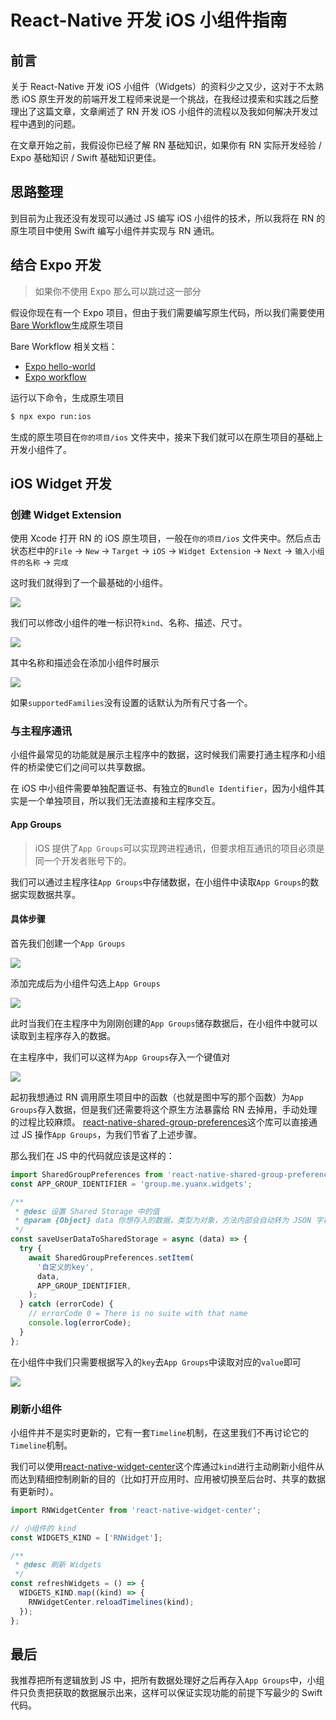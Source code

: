 # React-Native 开发 iOS 小组件指南

## 前言

关于 React-Native 开发 iOS 小组件（Widgets）的资料少之又少，这对于不太熟悉 iOS 原生开发的前端开发工程师来说是一个挑战，在我经过摸索和实践之后整理出了这篇文章，文章阐述了 RN 开发 iOS 小组件的流程以及我如何解决开发过程中遇到的问题。

在文章开始之前，我假设你已经了解 RN 基础知识，如果你有 RN 实际开发经验 / Expo 基础知识 / Swift 基础知识更佳。

## 思路整理

到目前为止我还没有发现可以通过 JS 编写 iOS 小组件的技术，所以我将在 RN 的原生项目中使用 Swift 编写小组件并实现与 RN 通讯。

## 结合 Expo 开发

> 如果你不使用 Expo 那么可以跳过这一部分

假设你现在有一个 Expo 项目，但由于我们需要编写原生代码，所以我们需要使用[Bare Workflow](https://docs.expo.dev/bare/hello-world/)生成原生项目

Bare Workflow 相关文档：

- [Expo hello-world](https://docs.expo.dev/bare/hello-world/)
- [Expo workflow](https://docs.expo.dev/workflow/expo-cli/#compiling)

运行以下命令，生成原生项目

```bash
$ npx expo run:ios
```

生成的原生项目在`你的项目/ios` 文件夹中，接来下我们就可以在原生项目的基础上开发小组件了。

## iOS Widget 开发

### 创建 Widget Extension

使用 Xcode 打开 RN 的 iOS 原生项目，一般在`你的项目/ios` 文件夹中。然后点击状态栏中的`File` → `New` → `Target` → `iOS` → `Widget Extension` → `Next` → `输入小组件的名称` → `完成`

这时我们就得到了一个最基础的小组件。

<img src="/create-ios-widgets-with-rn-1.png" style="max-width: 100%" />

我们可以修改小组件的唯一标识符`kind`、名称、描述、尺寸。

<img src="/create-ios-widgets-with-rn-2.png" style="max-width: 100%" />

其中名称和描述会在添加小组件时展示

<img src="/create-ios-widgets-with-rn-3.png" style="max-width: 100%" />

如果`supportedFamilies`没有设置的话默认为所有尺寸各一个。

### 与主程序通讯

小组件最常见的功能就是展示主程序中的数据，这时候我们需要打通主程序和小组件的桥梁使它们之间可以共享数据。

在 iOS 中小组件需要单独配置证书、有独立的`Bundle Identifier`，因为小组件其实是一个单独项目，所以我们无法直接和主程序交互。

#### App Groups

> iOS 提供了`App Groups`可以实现跨进程通讯，但要求相互通讯的项目必须是同一个开发者账号下的。

我们可以通过主程序往`App Groups`中存储数据，在小组件中读取`App Groups`的数据实现数据共享。

#### 具体步骤

首先我们创建一个`App Groups`

<img src="/create-ios-widgets-with-rn-4.png" style="max-width: 100%" />

添加完成后为小组件勾选上`App Groups`

<img src="/create-ios-widgets-with-rn-5.png" style="max-width: 100%" />

此时当我们在主程序中为刚刚创建的`App Groups`储存数据后，在小组件中就可以读取到主程序存入的数据。

在主程序中，我们可以这样为`App Groups`存入一个键值对

<img src="/create-ios-widgets-with-rn-6.png" style="max-width: 100%" />

起初我想通过 RN 调用原生项目中的函数（也就是图中写的那个函数）为`App Groups`存入数据，但是我们还需要将这个原生方法暴露给 RN 去掉用，手动处理的过程比较麻烦。
[react-native-shared-group-preferences](https://github.com/KjellConnelly/react-native-shared-group-preferences)这个库可以直接通过 JS 操作`App Groups`，为我们节省了上述步骤。

那么我们在 JS 中的代码就应该是这样的：

```javascript
import SharedGroupPreferences from 'react-native-shared-group-preferences';
const APP_GROUP_IDENTIFIER = 'group.me.yuanx.widgets';

/**
 * @desc 设置 Shared Storage 中的值
 * @param {Object} data 你想存入的数据，类型为对象，方法内部会自动转为 JSON 字符串
 */
const saveUserDataToSharedStorage = async (data) => {
  try {
    await SharedGroupPreferences.setItem(
      '自定义的key',
      data,
      APP_GROUP_IDENTIFIER,
    );
  } catch (errorCode) {
    // errorCode 0 = There is no suite with that name
    console.log(errorCode);
  }
};
```

在小组件中我们只需要根据写入的`key`去`App Groups`中读取对应的`value`即可

<img src="/create-ios-widgets-with-rn-7.png" style="max-width: 100%" />

### 刷新小组件

小组件并不是实时更新的，它有一套`Timeline`机制，在这里我们不再讨论它的`Timeline`机制。

我们可以使用[react-native-widget-center](https://github.com/Taylor123/react-native-widget-center)这个库通过`kind`进行主动刷新小组件从而达到精细控制刷新的目的（比如打开应用时、应用被切换至后台时、共享的数据有更新时）。

```javascript
import RNWidgetCenter from 'react-native-widget-center';

// 小组件的 kind
const WIDGETS_KIND = ['RNWidget'];

/**
 * @desc 刷新 Widgets
 */
const refreshWidgets = () => {
  WIDGETS_KIND.map((kind) => {
    RNWidgetCenter.reloadTimelines(kind);
  });
};
```

## 最后

我推荐把所有逻辑放到 JS 中，把所有数据处理好之后再存入`App Groups`中，小组件只负责把获取的数据展示出来，这样可以保证实现功能的前提下写最少的 Swift 代码。
